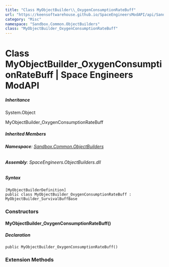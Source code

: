 ```yaml
---
title: "Class MyObjectBuilder\\_OxygenConsumptionRateBuff"
url: "https://keensoftwarehouse.github.io/SpaceEngineersModAPI/api/Sandbox.Common.ObjectBuilders.MyObjectBuilder_OxygenConsumptionRateBuff.html"
category: "Misc"
namespace: "Sandbox.Common.ObjectBuilders"
class: "MyObjectBuilder_OxygenConsumptionRateBuff"
---
```


# Class MyObjectBuilder\_OxygenConsumptionRateBuff | Space Engineers ModAPI

##### Inheritance

System.Object

MyObjectBuilder\_OxygenConsumptionRateBuff

##### Inherited Members

###### **Namespace**: [Sandbox.Common.ObjectBuilders](https://keensoftwarehouse.github.io/SpaceEngineersModAPI/api/Sandbox.Common.ObjectBuilders.html)

###### **Assembly**: SpaceEngineers.ObjectBuilders.dll

##### Syntax

```
[MyObjectBuilderDefinition]
public class MyObjectBuilder_OxygenConsumptionRateBuff : MyObjectBuilder_SurvivalBuffBase
```

### [](#constructors)Constructors

#### [](#Sandbox_Common_ObjectBuilders_MyObjectBuilder_OxygenConsumptionRateBuff__ctor)MyObjectBuilder\_OxygenConsumptionRateBuff()

##### Declaration

```
public MyObjectBuilder_OxygenConsumptionRateBuff()
```

### [](#extensionmethods)Extension Methods